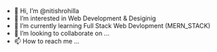 - 👋 Hi, I’m @nitishrohilla
- 👀 I’m interested in Web Development & Desiginig
- 🌱 I’m currently learning Full Stack Web Devlopment (MERN_STACK)
- 💞️ I’m looking to collaborate on ...
- 📫 How to reach me ...

<!---
nitishrohilla/nitishrohilla is a ✨ special ✨ repository because its `README.md` (this file) appears on your GitHub profile.
You can click the Preview link to take a look at your changes.
--->
